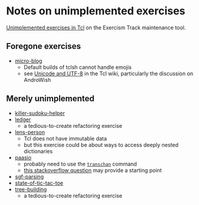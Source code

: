 # Notes on unimplemented exercises

[Unimplemented exercises in Tcl][unimplemented] on the Exercism Track maintenance tool.

## Foregone exercises

* [micro-blog][micro-blog]
    - Default builds of tclsh cannot handle emojis
    - see [Unicode and UTF-8][tcl-unicode] in the Tcl wiki, particularly the discussion on AndroWish

## Merely unimplemented

* [killer-sudoku-helper][killer-sudoku-helper]
* [ledger][ledger]
    - a tedious-to-create refactoring exercise
* [lens-person][lens-person]
    - Tcl does not have immutable data
    - but this exercise could be about ways to access deeply nested dictionaries
* [paasio][paasio]
    - probably need to use the [`transchan`][transchan] command
    - [this stackoverflow question][tcl-tee] may provide a starting point
* [sgf-parsing][sgf-parsing]
* [state-of-tic-tac-toe][state-of-tic-tac-toe]
* [tree-building][tree-building]
    - a tedious-to-create refactoring exercise


[unimplemented]: https://tracks.exercism.io/tcl/main/unimplemented
[lens-person]: https://github.com/exercism/problem-specifications/tree/master/exercises/lens-person
[micro-blog]: https://github.com/exercism/problem-specifications/tree/master/exercises/micro-blog
[tcl-unicode]: https://wiki.tcl-lang.org/page/Unicode+and+UTF-8
[ledger]: https://github.com/exercism/problem-specifications/tree/master/exercises/ledger
[paasio]: https://github.com/exercism/problem-specifications/tree/master/exercises/paasio
[tcl-tee]: https://stackoverflow.com/q/72352064/7552
[sgf-parsing]: https://github.com/exercism/problem-specifications/tree/master/exercises/sgf-parsing
[tree-building]: https://github.com/exercism/problem-specifications/tree/master/exercises/tree-building
[killer-sudoku-helper]: https://github.com/exercism/problem-specifications/tree/master/exercises/killer-sudoku-helper
[state-of-tic-tac-toe]: https://github.com/exercism/problem-specifications/tree/master/exercises/state-of-tic-tac-toe
[transchan]: https://www.tcl-lang.org/man/tcl8.6/TclCmd/transchan.htm
